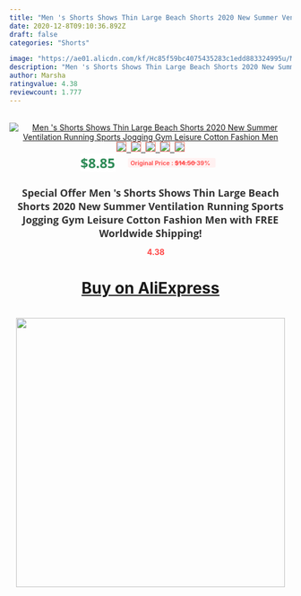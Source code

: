 ```yaml
---
title: "Men 's Shorts Shows Thin Large Beach Shorts 2020 New Summer Ventilation Running Sports Jogging Gym Leisure Cotton Fashion Men"
date: 2020-12-8T09:10:36.892Z
draft: false
categories: "Shorts"

image: "https://ae01.alicdn.com/kf/Hc85f59bc4075435283c1edd883324995u/Men-s-Shorts-Shows-Thin-Large-Beach-Shorts-2020-New-Summer-Ventilation-Running-Sports-Jogging-Gym.jpg"
description: "Men 's Shorts Shows Thin Large Beach Shorts 2020 New Summer Ventilation Running Sports Jogging Gym Leisure Cotton Fashion Men"
author: Marsha
ratingvalue: 4.38
reviewcount: 1.777
---
```

<br>
<div style="text-align: center;">
<a href="https://s.click.aliexpress.com/e/_AWmFXJ" target="_blank" rel="nofollow noopener noreferrer"><img alt="Men 's Shorts Shows Thin Large Beach Shorts 2020 New Summer Ventilation Running Sports Jogging Gym Leisure Cotton Fashion Men" class="magnifier-image" src="https://ae01.alicdn.com/kf/Hc85f59bc4075435283c1edd883324995u/Men-s-Shorts-Shows-Thin-Large-Beach-Shorts-2020-New-Summer-Ventilation-Running-Sports-Jogging-Gym.jpg_640x640.jpg">
<br>
<img style="border:1px solid salmon" src="https://ae01.alicdn.com/kf/Hc85f59bc4075435283c1edd883324995u/Men-s-Shorts-Shows-Thin-Large-Beach-Shorts-2020-New-Summer-Ventilation-Running-Sports-Jogging-Gym.jpg_120x120.jpg">&nbsp;&nbsp;<img style="border:1px solid salmon" src="https://ae01.alicdn.com/kf/He73b05beec334458a2d8e57ff703b408j/Men-s-Shorts-Shows-Thin-Large-Beach-Shorts-2020-New-Summer-Ventilation-Running-Sports-Jogging-Gym.jpg_120x120.jpg">&nbsp;&nbsp;<img style="border:1px solid salmon" src="https://ae01.alicdn.com/kf/H0db704c65b5a4d16bbcd2c48deb2d744H/Men-s-Shorts-Shows-Thin-Large-Beach-Shorts-2020-New-Summer-Ventilation-Running-Sports-Jogging-Gym.jpg_120x120.jpg">&nbsp;&nbsp;<img style="border:1px solid salmon" src="https://ae01.alicdn.com/kf/H9e475bcbec0849b59ca0ac5521e4e7c3K/Men-s-Shorts-Shows-Thin-Large-Beach-Shorts-2020-New-Summer-Ventilation-Running-Sports-Jogging-Gym.jpg_120x120.jpg">&nbsp;&nbsp;<img style="border:1px solid salmon" src="https://ae01.alicdn.com/kf/H426aef74c68143e7b91fd698625632d5h/Men-s-Shorts-Shows-Thin-Large-Beach-Shorts-2020-New-Summer-Ventilation-Running-Sports-Jogging-Gym.jpg_120x120.jpg"></a></div><br0>
<div style="text-align: center;"><span style="background-color: white; border: 0px; box-sizing: border-box; color: seagreen; display: inline-block; font-family: &quot;open sans&quot; , &quot;arial&quot; , &quot;helvetica&quot; , sans-serif , &quot;heiti&quot;; font-size: 24px; font-stretch: inherit; font-weight: 700; line-height: inherit; margin: 0px 10px 0px 0px; padding: 0px; vertical-align: middle;">$8.85 </span>
<span style="background: rgb(255 , 241 , 241); border-radius: 3px; border: 0px; box-sizing: border-box; color: #ff4747; display: inline-block; font-family: inherit; font-size: 12px; font-stretch: inherit; font-style: inherit; font-variant: inherit; font-weight: 600; line-height: inherit; margin: 0px; padding: 2px 5px; transform: scale(0.9); vertical-align: middle;">Original Price : <b style="text-decoration: line-through;">$14.50 </b> 39%&nbsp;&nbsp;</span></div>
<h1 style="color: #333333; display: inline-block; font-family: &quot;open sans&quot; , &quot;arial&quot; , &quot;helvetica&quot; , sans-serif , &quot;heiti&quot;; font-size: 18px; font-stretch: inherit; font-weight: 700; text-align: center;">Special Offer Men 's Shorts Shows Thin Large Beach Shorts 2020 New Summer Ventilation Running Sports Jogging Gym Leisure Cotton Fashion Men with FREE Worldwide Shipping!</h1>
<div style="color: #ff4747; text-align: center;">
<img src="https://4.bp.blogspot.com/-M0ZcTcb-5uY/XleCXlxnR4I/AAAAAAAAAEc/OrjgMkXV1oMQFaCRZj5HQwOCBcu3w1FegCPcBGAYYCw/s1600/star.png" style="height: 15px;">&nbsp;<b>4.38</b></div>
<div class="button_cont" align="center"><a class="buynow_a" href="https://s.click.aliexpress.com/e/_AWmFXJ" target="_blank" rel="nofollow noopener noreferrer"><H1>Buy on AliExpress</H1></a></div><br>
<div class="separator" style="clear: both; text-align: center;">
<img src="https://lh3.googleusercontent.com/-pTy5HemUv9M/XlePHvY0dAI/AAAAAAAAAE4/0nX5iRUoIWY8eMW9Dpxeirr157OZliDIgCLcBGAsYHQ/s1600/badge.gif" width="480">
</div>

